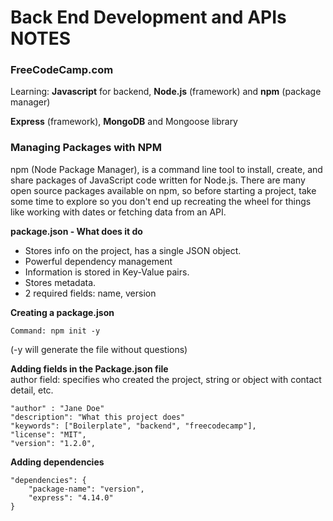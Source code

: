 # Back End Development and APIs NOTES
### FreeCodeCamp.com

Learning: **Javascript** for backend, 
**Node.js** (framework) and **npm** (package manager)

**Express** (framework), **MongoDB** and Mongoose library

### Managing Packages with NPM

npm (Node Package Manager), is a command line tool to install, create, and share packages of JavaScript code written for Node.js. There are many open source packages available on npm, so before starting a project, take some time to explore so you don't end up recreating the wheel for things like working with dates or fetching data from an API.

**package.json - What does it do** 
* Stores info on the project, has a single JSON object. 
* Powerful dependency management
* Information is stored in Key-Value pairs.
* Stores metadata.
* 2 required fields: name, version

**Creating a package.json** 
    
    Command: npm init -y 
(-y will generate the file without questions)

**Adding fields in the Package.json file**<Br/>
author field: specifies who created the project, string or object with contact detail, etc.

    "author" : "Jane Doe"
    "description": "What this project does"
    "keywords": ["Boilerplate", "backend", "freecodecamp"],
	"license": "MIT",
	"version": "1.2.0",

**Adding dependencies**

    "dependencies": {
        "package-name": "version",
        "express": "4.14.0"
    }



